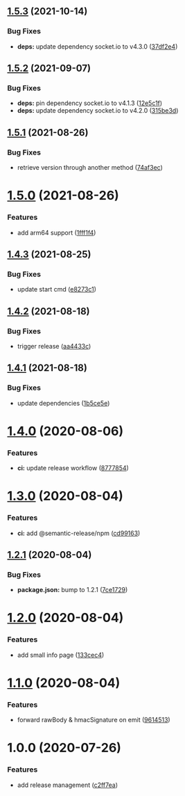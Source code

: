## [1.5.3](https://github.com/AlexanderBabel/nello-backend/compare/v1.5.2...v1.5.3) (2021-10-14)


### Bug Fixes

* **deps:** update dependency socket.io to v4.3.0 ([37df2e4](https://github.com/AlexanderBabel/nello-backend/commit/37df2e4f58f0e13088f14a91b9797a68535d52dc))

## [1.5.2](https://github.com/AlexanderBabel/nello-backend/compare/v1.5.1...v1.5.2) (2021-09-07)


### Bug Fixes

* **deps:** pin dependency socket.io to v4.1.3 ([12e5c1f](https://github.com/AlexanderBabel/nello-backend/commit/12e5c1feed8e80826f78a6fb3b5ac113269ed2fe))
* **deps:** update dependency socket.io to v4.2.0 ([315be3d](https://github.com/AlexanderBabel/nello-backend/commit/315be3dcd1dd7a736183f7e709f46c794a899e1e))

## [1.5.1](https://github.com/AlexanderBabel/nello-backend/compare/v1.5.0...v1.5.1) (2021-08-26)


### Bug Fixes

* retrieve version through another method ([74af3ec](https://github.com/AlexanderBabel/nello-backend/commit/74af3ec16b86d00cc9de4d67cc953c7782163206))

# [1.5.0](https://github.com/AlexanderBabel/nello-backend/compare/v1.4.3...v1.5.0) (2021-08-26)


### Features

* add arm64 support ([1fff1f4](https://github.com/AlexanderBabel/nello-backend/commit/1fff1f48b9f695b0f2466fae963a7d8a13086a24))

## [1.4.3](https://github.com/AlexanderBabel/nello-backend/compare/v1.4.2...v1.4.3) (2021-08-25)


### Bug Fixes

* update start cmd ([e8273c1](https://github.com/AlexanderBabel/nello-backend/commit/e8273c1e9c5bd5e4f24808780cf61f0bca280d29))

## [1.4.2](https://github.com/AlexanderBabel/nello-backend/compare/v1.4.1...v1.4.2) (2021-08-18)


### Bug Fixes

* trigger release ([aa4433c](https://github.com/AlexanderBabel/nello-backend/commit/aa4433cc25f94c9a4eead82078f035181e5c6d55))

## [1.4.1](https://github.com/AlexanderBabel/nello-backend/compare/v1.4.0...v1.4.1) (2021-08-18)


### Bug Fixes

* update dependencies ([1b5ce5e](https://github.com/AlexanderBabel/nello-backend/commit/1b5ce5e5d543337a832ca0ed49c0786123940401))

# [1.4.0](https://github.com/AlexanderBabel/nello-backend/compare/v1.3.0...v1.4.0) (2020-08-06)


### Features

* **ci:** update release workflow ([8777854](https://github.com/AlexanderBabel/nello-backend/commit/87778544bbf40dcd6143eaa0f8ca1d6d94cdcf51))

# [1.3.0](https://github.com/AlexanderBabel/nello-backend/compare/v1.2.1...v1.3.0) (2020-08-04)


### Features

* **ci:** add @semantic-release/npm ([cd99163](https://github.com/AlexanderBabel/nello-backend/commit/cd99163dfb4d0f7c902cc08b71ec013956d68155))

## [1.2.1](https://github.com/AlexanderBabel/nello-backend/compare/v1.2.0...v1.2.1) (2020-08-04)


### Bug Fixes

* **package.json:** bump to 1.2.1 ([7ce1729](https://github.com/AlexanderBabel/nello-backend/commit/7ce1729f4f78dc1415e0cc054e10bd2f3a9462ca))

# [1.2.0](https://github.com/AlexanderBabel/nello-backend/compare/v1.1.0...v1.2.0) (2020-08-04)


### Features

* add small info page ([133cec4](https://github.com/AlexanderBabel/nello-backend/commit/133cec4be5c3e4335282163c6ae6ed02b737cbe3))

# [1.1.0](https://github.com/AlexanderBabel/nello-backend/compare/v1.0.0...v1.1.0) (2020-08-04)


### Features

* forward rawBody & hmacSignature on emit ([9614513](https://github.com/AlexanderBabel/nello-backend/commit/9614513c88ec78c0e18a2fdb46c2f5065df08800))

# 1.0.0 (2020-07-26)


### Features

* add release management ([c2ff7ea](https://github.com/AlexanderBabel/nello-backend/commit/c2ff7ea3d4ab8f354bc29ab5841b01ee4a46d1c6))
